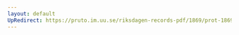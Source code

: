 ```yaml
---
layout: default
UpRedirect: https://pruto.im.uu.se/riksdagen-records-pdf/1869/prot-1869--ak--512/prot-1869--ak--512_035.pdf
---
```

